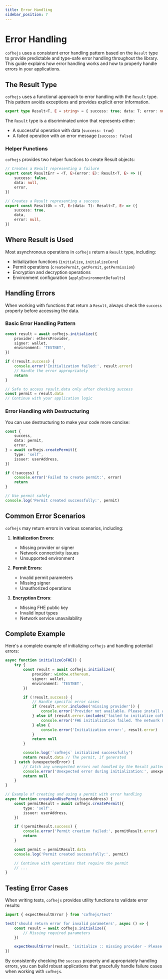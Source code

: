 ```yaml
---
title: Error Handling
sidebar_position: 7
---
```


# Error Handling

`cofhejs` uses a consistent error handling pattern based on the `Result` type to provide predictable and type-safe error handling throughout the library. This guide explains how error handling works and how to properly handle errors in your applications.

## The Result Type

`cofhejs` uses a functional approach to error handling with the `Result` type. This pattern avoids exceptions and provides explicit error information.

```typescript
export type Result<T, E = string> = { success: true; data: T; error: null } | { success: false; data: null; error: E }
```

The `Result` type is a discriminated union that represents either:

- A successful operation with data (`success: true`)
- A failed operation with an error message (`success: false`)

### Helper Functions

`cofhejs` provides two helper functions to create Result objects:

```typescript
// Creates a Result representing a failure
export const ResultErr = <T, E>(error: E): Result<T, E> => ({
	success: false,
	data: null,
	error,
})

// Creates a Result representing a success
export const ResultOk = <T, E>(data: T): Result<T, E> => ({
	success: true,
	data,
	error: null,
})
```

## Where Result is Used

Most asynchronous operations in `cofhejs` return a `Result` type, including:

- Initialization functions (`initialize`, `initializeCore`)
- Permit operations (`createPermit`, `getPermit`, `getPermission`)
- Encryption and decryption operations
- Environment configuration (`applyEnvironmentDefaults`)

## Handling Errors

When working with functions that return a `Result`, always check the `success` property before accessing the data.

### Basic Error Handling Pattern

```typescript
const result = await cofhejs.initialize({
	provider: ethersProvider,
	signer: wallet,
	environment: 'TESTNET',
})

if (!result.success) {
	console.error('Initialization failed:', result.error)
	// Handle the error appropriately
	return
}

// Safe to access result.data only after checking success
const permit = result.data
// Continue with your application logic
```

### Error Handling with Destructuring

You can use destructuring to make your code more concise:

```typescript
const {
	success,
	data: permit,
	error,
} = await cofhejs.createPermit({
	type: 'self',
	issuer: userAddress,
})

if (!success) {
	console.error('Failed to create permit:', error)
	return
}

// Use permit safely
console.log('Permit created successfully:', permit)
```

## Common Error Scenarios

`cofhejs` may return errors in various scenarios, including:

1. **Initialization Errors**:

   - Missing provider or signer
   - Network connectivity issues
   - Unsupported environment

2. **Permit Errors**:

   - Invalid permit parameters
   - Missing signer
   - Unauthorized operations

3. **Encryption Errors**:
   - Missing FHE public key
   - Invalid input types
   - Network service unavailability

## Complete Example

Here's a complete example of initializing `cofhejs` and handling potential errors:

```typescript
async function initializeCoFHE() {
	try {
		const result = await cofhejs.initialize({
			provider: window.ethereum,
			signer: wallet,
			environment: 'TESTNET',
		})

		if (!result.success) {
			// Handle specific error cases
			if (result.error.includes('missing provider')) {
				console.error('Provider not available. Please install a wallet extension.')
			} else if (result.error.includes('failed to initialize cofhejs')) {
				console.error('FHE initialization failed. The network may not be FHE-enabled.')
			} else {
				console.error('Initialization error:', result.error)
			}
			return null
		}

		console.log('`cofhejs` initialized successfully')
		return result.data // The permit, if generated
	} catch (unexpectedError) {
		// Catch any unexpected errors not handled by the Result pattern
		console.error('Unexpected error during initialization:', unexpectedError)
		return null
	}
}

// Example of creating and using a permit with error handling
async function createAndUsePermit(userAddress) {
	const permitResult = await cofhejs.createPermit({
		type: 'self',
		issuer: userAddress,
	})

	if (!permitResult.success) {
		console.error('Permit creation failed:', permitResult.error)
		return
	}

	const permit = permitResult.data
	console.log('Permit created successfully:', permit)

	// Continue with operations that require the permit
	// ...
}
```

## Testing Error Cases

When writing tests, `cofhejs` provides utility functions to validate error results:

```typescript
import { expectResultError } from 'cofhejs/test'

test('should return error for invalid parameters', async () => {
	const result = await cofhejs.initialize({
		// Missing required parameters
	})

	expectResultError(result, 'initialize :: missing provider - Please provide an AbstractProvider interface')
})
```

By consistently checking the `success` property and appropriately handling errors, you can build robust applications that gracefully handle failure cases when working with `cofhejs`.
